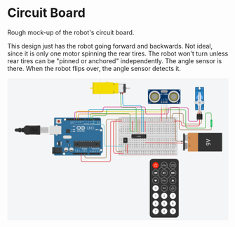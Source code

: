 # Circuit Board

Rough mock-up of the robot's circuit board.

This design just has the robot going forward and backwards. Not ideal, since it is only one motor spinning the rear tires. The robot won't turn unless rear tires can be "pinned or anchored" independently.
The angle sensor is there. When the robot flips over, the angle sensor detects it.

![robot circuit board](https://github.com/edorejel/robotics/blob/main/food_delivery_robot/robot_circuit_board/Screenshot%202024-11-25%20225126.png)
